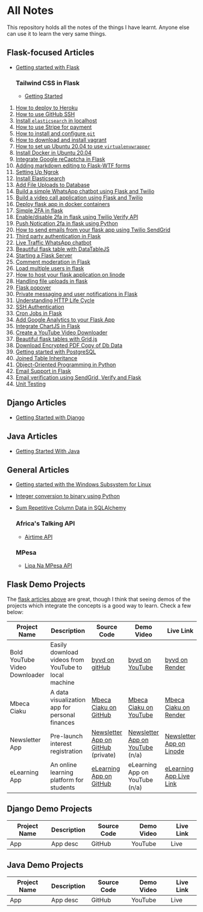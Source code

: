 # All Notes

This repository holds all the notes of the things I have learnt. Anyone else can use it to learn the very same things. 

## Flask-focused Articles
- [Getting started with Flask](https://github.com/GitauHarrison/getting-started-with-flask)

    ### Tailwind CSS in Flask
    - [Getting Started](/tailwindcss/getting_started_tailwindcss.md/)
1. [How to deploy to Heroku](deploy_to_heroku.md)
2. [How to use GitHub SSH](github_ssh.md)
3. [Install `elasticsearch` in localhost](search/install_elasticsearch_localhost.md)
4. [How to use Stripe for payment](how_to_use_stripe_for_payment.md)
5. [How to install and configure `git`](install_git.md)
6. [How to download and install vagrant](vagrant_how_to_download_and_install.md)
7. [How to set up Ubuntu 20.04 to use `virtualenvwrapper`](virtualenvwrapper_setup.md)
8. [Install Docker in Ubuntu 20.04](how_to_install_docker.md)
9. [Integrate Google reCaptcha in Flask](recaptcha.md)
10. [Adding markdown editing to Flask-WTF forms](handling_rich_text.md)
11. [Setting Up Ngrok](localhost_testing.md)
12. [Install Elasticsearch](elasticsearch_installation.md)
13. [Add File Uploads to Database](upload_files_to_database.md)
14. [Build a simple WhatsApp chatbot using Flask and Twilio](whatsapp_chatbots/simple_whatsapp_chatbot.md)
15. [Build a video call application using Flask and Twilio](video_call_app/simple_video_call_app.md)
16. [Deploy flask app in docker containers](deploy_to_docker.md)
17. [Simple 2FA in flask](two_factor_authentication/2fa_flask.md)
18. [Enable/disable 2fa in flask using Twilio Verify API](two_factor_authentication/twilio_verify_2fa.md)
19. [Push Notication 2fa in flask using Python](two_factor_authentication/twilio_authy.md)
20. [How to send emails from your flask app using Twilio SendGrid](twilio_sendgrid/00_overview.md)
21. [Third party authentication in Flask](two_factor_authentication/third_party_auth.md)
22. [Live Traffic WhatsApp chatbot](/whatsapp_chatbots/live_traffic_whatsapp_chatbot.md)
23. [Beautiful flask table with DataTableJS](flask_tables/flask_tables.md)
24. [Starting a Flask Server](start_flask_server.md)
25. [Comment moderation in Flask](comment_moderation.md)
26. [Load multiple users in flask](load_multiple_users.md)
27. [How to host your flask application on linode](deploy_to_linode.md)
28. [Handling file uploads in flask](file_upload_in_flask.md)
29. [Flask popover](flask_popover.md)
30. [Private messaging and user notifications in Flask](flask_popover/user_notifications.md)
31. [Understanding HTTP Life Cycle](http_life_cycle.md)
32. [SSH Authentication](linode/ssh_key_based_authentication.md)
33. [Cron Jobs in Flask](cron_jobs_in_flask.md)
34. [Add Google Analytics to your Flask App](google_analytics.md)
35. [Integrate ChartJS in Flask](chartjs.md)
36. [Create a YouTube Video Downloader](youtube_video_downloader.md)
37. [Beautiful flask tables with Grid.js](flask_tables/gridjs.md)
38. [Download Encrypted PDF Copy of Db Data](download_encrypted_pdf.md)
38. [Getting started with PostgreSQL](databases/00_postgresql_overview.md)
39. [Joined Table Inheritance](databases/99_joined_table_inheritance.md)
40. [Object-Oriented Programming in Python](oop_python.md)
41. [Email Support in Flask](email_support_in_flask.md)
42. [Email verification using SendGrid, Verify and Flask](/twilio_sendgrid/04_email_verification.md)
43. [Unit Testing](/unit_testing/unit_testing_overview.md)

## Django Articles

- [Getting Started with Django](/02_django/01_getting_started.md)

## Java Articles

- [Getting Started With Java](03_java/00_overview.md)

## General Articles

- [Getting started with the Windows Subsystem for Linux](non_technical_articles/wsl.md)
- [Integer conversion to binary using Python](non_technical_articles/convert_integers_to_binary_using_python.md)
- [Sum Repetitive Column Data in SQLAlchemy](sum_column_data_in_sql.md)

    ### Africa's Talking API

    - [Airtime API](/africas_talking/at_airtime.md)

    ### MPesa

    - [Lipa Na MPesa API](/mpesa/lipa_na_mpesa.md)


## Flask Demo Projects

The [flask articles above](#flask-focused-articles) are great, though I think that seeing demos of the projects which integrate the concepts is a good way to learn. Check a few below:

|  Project Name |  Description | Source Code | Demo Video |  Live Link |
| ------------- | ------------ | ----------- | ---------- | ---------- |
| Bold YouTube Video Downloader | Easily download videos from YouTube to local machine | [byvd on gitHub](https://github.com/GitauHarrison/youtube-video-downloader) | [byvd on YouTube](https://www.youtube.com/watch?v=GEYWpVBGsM0) | [byvd on Render](https://bold-youtube-video-downloader.onrender.com/) |
| Mbeca Ciaku | A data visualization app for personal finances | [Mbeca Ciaku on GitHub](https://github.com/GitauHarrison/mbeca-ciaku) | [Mbeca Ciaku on YouTube](https://www.youtube.com/watch?v=qzvHaOdsNsU) | [Mbeca Ciaku on Render](https://mbeca-ciaku.onrender.com/) |
| Newsletter App | Pre-launch interest registration| [Newsletter App on GitHub]() (private) | [Newsletter App on YouTube]() (n/a) | [Newsletter App on Linode](https://www.bolderlearner.com) |
| eLearning App | An online learning platform for students| [eLearning App on GitHub](https://github.com/GitauHarrison/somaSOMA-online-school-using-flask) | eLearning App on YouTube (n/a) | [eLearning App Live Link](https://somasoma.onrender.com/) |


## Django Demo Projects

|  Project Name |  Description | Source Code | Demo Video |  Live Link |
| ------------- | ------------ | ----------- | ---------- | ---------- |
|      App      |    App desc  |   GitHub    |    YouTube |    Live    |


## Java Demo Projects

|  Project Name |  Description | Source Code | Demo Video |  Live Link |
| ------------- | ------------ | ----------- | ---------- | ---------- |
|      App      |    App desc  |   GitHub    |    YouTube |    Live    |